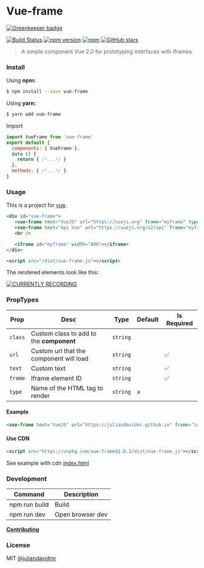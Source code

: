 # Vue-frame

[![Greenkeeper badge](https://badges.greenkeeper.io/juliandavidmr/vue-frame.svg)](https://greenkeeper.io/)

[![Build Status](https://travis-ci.org/juliandavidmr/vue-frame.svg?branch=master)](https://travis-ci.org/juliandavidmr/vue-frame)
[![npm version](https://img.shields.io/npm/v/vue-frame.svg)](https://www.npmjs.com/package/vue-frame)
[![npm](https://img.shields.io/npm/dt/vue-frame.svg)](https://www.npmjs.com/package/vue-frame)
[![GitHub stars](https://img.shields.io/github/stars/juliandavidmr/vue-frame.svg?style=social&label=Star)](https://www.npmjs.com/package/vue-frame)

> A simple component Vue 2.0 for prototyping interfaces with iframes.

### Install
Using **npm:**
```bash
$ npm install --save vue-frame
```

Using **yarn:**
```bash
$ yarn add vue-frame
```

Import
```js
import VueFrame from 'vue-frame'
export default {
  components: { VueFrame },
  data () {
    return { /*...*/ }
  },
  methods: { /*...*/ }
}
```

### Usage

This is a project for [vue](https://github.com/vuejs).

```html
<div id="vue-frame">
   <vue-frame text="VueJS" url="https://vuejs.org" frame="myframe" type="button" class="form-control"></vue-frame>
   <vue-frame text="Api Vue" url="https://vuejs.org/v2/api" frame="myframe" type="a"></vue-frame>
   <br />

   <iframe id="myframe" width="800"></iframe>
</div>

<script src="/dist/vue-frame.js"></script>
```
The rendered elements look like this:

[![CURRENTLY RECORDING](https://raw.githubusercontent.com/juliandavidmr/vue-frame/master/docs/gif.gif)](https://github.com/juliandavidmr/vue-frame)

### PropTypes

| Prop  | Desc          | Type  | Default | Is Required |
| ----- | ------------- | ----- | ------- | ------ |
| `class` | Custom class to add to the **component** | `string` |  |  |
| `url` | Custom url that the component will load | `string` |  | ✅ |
| `text` | Custom text | `string` |  | ✅ |
| `frame` | Iframe element ID | `string` | | ✅ |
| `type` | Name of the HTML tag to render | `string` | `a` | |

#### Example
```html
<vue-frame text="VueJS" url="https://juliandavidmr.github.io" frame="idframe" type="div" class="form-control"></vue-frame>
```

#### Use CDN
```html
<script src="https://unpkg.com/vue-frame@1.0.3/dist/vue-frame.js"></script>
```
See example with _cdn_ [index.html](./index_cdn.html)

### Development

|Command|Description|
|---|---|
|npm run build|Build|
|npm run dev|Open browser dev|

[**Contributing**](./CONTRIBUTING.md)

### License

MIT [@juliandavidmr](https://github.com/juliandavidmr)